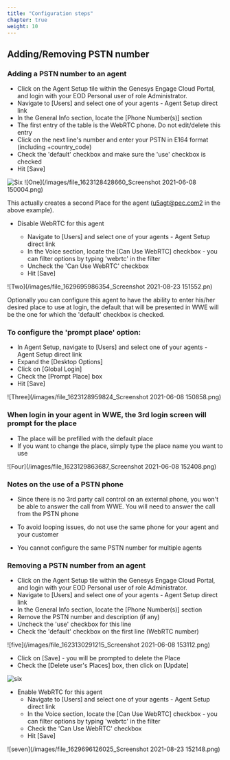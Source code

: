 ```yaml
---
title: "Configuration steps"
chapter: true
weight: 10
---
```


## Adding/Removing PSTN number

### Adding a PSTN number to an agent

- Click on the Agent Setup tile within the Genesys Engage Cloud Portal, and login with your EOD Personal user of role Administrator. 
- Navigate to [Users] and select one of your agents - Agent Setup direct link
- In the General Info section, locate the [Phone Number(s)] section
- The first entry of the table is the WebRTC phone. Do not edit/delete this entry
- Click on the next line's number and enter your PSTN in E164 format (including +country_code)
- Check the 'default' checkbox and make sure the 'use' checkbox is checked
- Hit [Save]

 ![Six](/images/eodExternalURLs.png)
![One](/images/file_1623128428660_Screenshot 2021-06-08 150004.png)


This actually creates a second Place for the agent (u5agt@pec.com2 in the above example).

- Disable WebRTC for this agent

     - Navigate to [Users] and select one of your agents - Agent Setup direct link
     - In the Voice section, locate the [Can Use WebRTC] checkbox - you can filter options by typing 'webrtc' in the filter
     - Uncheck the 'Can Use WebRTC' checkbox
     - Hit [Save]
       
       
![Two](/images/file_1629695986354_Screenshot 2021-08-23 151552.pn)


Optionally you can configure this agent to have the ability to enter his/her desired place to use at login, the default that will be presented in WWE will be the one for which the 'default' checkbox is checked.

### To configure  the 'prompt place' option:

- In Agent Setup, navigate to [Users] and select one of your agents - Agent Setup direct link
- Expand the [Desktop Options] 
- Click on [Global Login]
- Check the [Prompt Place] box
- Hit [Save]

![Three](/images/file_1623128959824_Screenshot 2021-06-08 150858.png)


### When login in your agent in WWE, the 3rd login screen will prompt for the place

- The place will be prefilled with the default place
- If you want to change the place, simply type the place name you want to use

![Four](/images/file_1623129863687_Screenshot 2021-06-08 152408.png)


### Notes on the use of a PSTN phone

- Since there is no 3rd party call control on an external phone, you won't be able to answer the call from WWE. You will need to answer the call from the PSTN phone

- To avoid looping issues, do not use the same phone for your agent and your customer

- You cannot configure the same PSTN number for multiple agents

### Removing a PSTN number from an agent

- Click on the Agent Setup tile within the Genesys Engage Cloud Portal, and login with your EOD Personal user of role Administrator. 
- Navigate to [Users] and select one of your agents - Agent Setup direct link
- In the General Info section, locate the [Phone Number(s)] section
- Remove the PSTN number and description (if any)
- Uncheck the 'use' checkbox for this line
- Check the 'default' checkbox on the first line (WebRTC number)

![five](/images/file_1623130291215_Screenshot 2021-06-08 153112.png)

- Click on [Save] - you will be prompted to delete the Place
- Check the [Delete user's Places] box, then click on [Update]

![six](/images/file_1623131610211_a_delete_place.png)


- Enable WebRTC for this agent
   - Navigate to [Users] and select one of your agents - Agent Setup direct link
   - In the Voice section, locate the [Can Use WebRTC] checkbox - you can filter options by typing 'webrtc' in the filter
   - Check the 'Can Use WebRTC' checkbox
   - Hit [Save]

![seven](/images/file_1629696126025_Screenshot 2021-08-23 152148.png)
